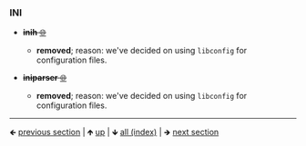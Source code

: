 

### INI

- ~~**inih** [🌐](https://github.com/benhoyt/inih)~~
  
  - **removed**; reason: we've decided on using `libconfig` for configuration files.

- ~~**iniparser** [🌐](https://github.com/ndevilla/iniparser)~~
  
  - **removed**; reason: we've decided on using `libconfig` for configuration files.
















	
----

🡸 [previous section](./0073-yaml.md)  |  🡹 [up](./0071-configuration.md)  |  🡻 [all (index)](./0093-libraries-in-this.md)  |  🡺 [next section](./0075-testing-benchmarking.md)
